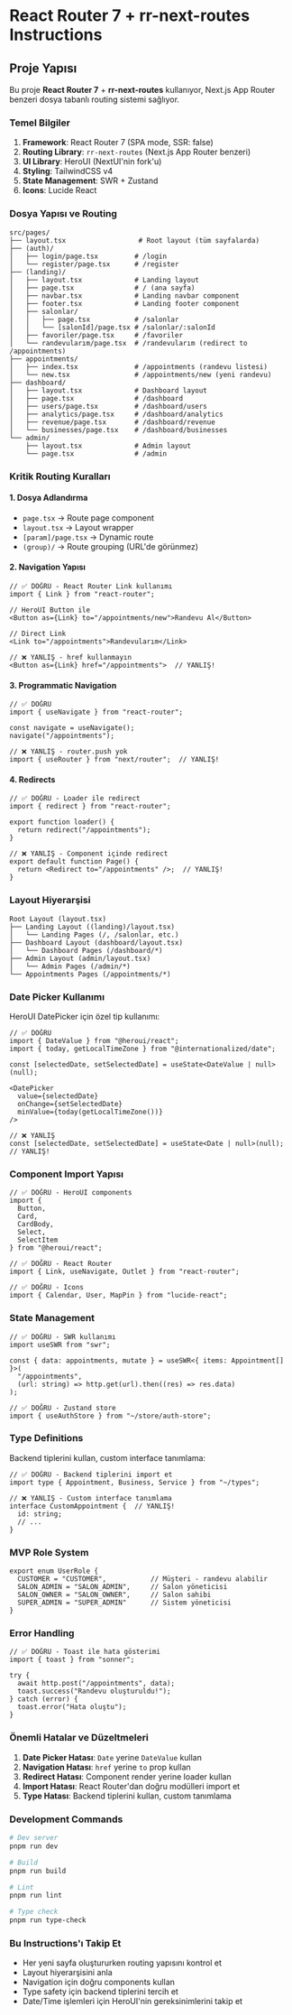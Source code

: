 # React Router 7 + rr-next-routes Instructions

## Proje Yapısı

Bu proje **React Router 7** + **rr-next-routes** kullanıyor, Next.js App Router benzeri dosya tabanlı routing sistemi sağlıyor.

### Temel Bilgiler

1. **Framework**: React Router 7 (SPA mode, SSR: false)
2. **Routing Library**: `rr-next-routes` (Next.js App Router benzeri)
3. **UI Library**: HeroUI (NextUI'nin fork'u)
4. **Styling**: TailwindCSS v4
5. **State Management**: SWR + Zustand
6. **Icons**: Lucide React

### Dosya Yapısı ve Routing

```
src/pages/
├── layout.tsx                  # Root layout (tüm sayfalarda)
├── (auth)/
│   ├── login/page.tsx         # /login
│   └── register/page.tsx      # /register
├── (landing)/
│   ├── layout.tsx             # Landing layout
│   ├── page.tsx               # / (ana sayfa)
│   ├── navbar.tsx             # Landing navbar component
│   ├── footer.tsx             # Landing footer component
│   ├── salonlar/
│   │   ├── page.tsx           # /salonlar
│   │   └── [salonId]/page.tsx # /salonlar/:salonId
│   ├── favoriler/page.tsx     # /favoriler
│   └── randevularım/page.tsx  # /randevularım (redirect to /appointments)
├── appointments/
│   ├── index.tsx              # /appointments (randevu listesi)
│   └── new.tsx                # /appointments/new (yeni randevu)
├── dashboard/
│   ├── layout.tsx             # Dashboard layout
│   ├── page.tsx               # /dashboard
│   ├── users/page.tsx         # /dashboard/users
│   ├── analytics/page.tsx     # /dashboard/analytics
│   ├── revenue/page.tsx       # /dashboard/revenue
│   └── businesses/page.tsx    # /dashboard/businesses
└── admin/
    ├── layout.tsx             # Admin layout
    └── page.tsx               # /admin
```

### Kritik Routing Kuralları

#### 1. Dosya Adlandırma
- `page.tsx` → Route page component
- `layout.tsx` → Layout wrapper
- `[param]/page.tsx` → Dynamic route
- `(group)/` → Route grouping (URL'de görünmez)

#### 2. Navigation Yapısı
```tsx
// ✅ DOĞRU - React Router Link kullanımı
import { Link } from "react-router";

// HeroUI Button ile
<Button as={Link} to="/appointments/new">Randevu Al</Button>

// Direct Link
<Link to="/appointments">Randevularım</Link>

// ❌ YANLIŞ - href kullanmayın
<Button as={Link} href="/appointments">  // YANLIŞ!
```

#### 3. Programmatic Navigation
```tsx
// ✅ DOĞRU
import { useNavigate } from "react-router";

const navigate = useNavigate();
navigate("/appointments");

// ❌ YANLIŞ - router.push yok
import { useRouter } from "next/router";  // YANLIŞ!
```

#### 4. Redirects
```tsx
// ✅ DOĞRU - Loader ile redirect
import { redirect } from "react-router";

export function loader() {
  return redirect("/appointments");
}

// ❌ YANLIŞ - Component içinde redirect
export default function Page() {
  return <Redirect to="/appointments" />;  // YANLIŞ!
}
```

### Layout Hiyerarşisi

```
Root Layout (layout.tsx)
├── Landing Layout ((landing)/layout.tsx)
│   └── Landing Pages (/, /salonlar, etc.)
├── Dashboard Layout (dashboard/layout.tsx)
│   └── Dashboard Pages (/dashboard/*)
├── Admin Layout (admin/layout.tsx)
│   └── Admin Pages (/admin/*)
└── Appointments Pages (/appointments/*)
```

### Date Picker Kullanımı

HeroUI DatePicker için özel tip kullanımı:

```tsx
// ✅ DOĞRU
import { DateValue } from "@heroui/react";
import { today, getLocalTimeZone } from "@internationalized/date";

const [selectedDate, setSelectedDate] = useState<DateValue | null>(null);

<DatePicker
  value={selectedDate}
  onChange={setSelectedDate}
  minValue={today(getLocalTimeZone())}
/>

// ❌ YANLIŞ
const [selectedDate, setSelectedDate] = useState<Date | null>(null);  // YANLIŞ!
```

### Component Import Yapısı

```tsx
// ✅ DOĞRU - HeroUI components
import {
  Button,
  Card,
  CardBody,
  Select,
  SelectItem
} from "@heroui/react";

// ✅ DOĞRU - React Router
import { Link, useNavigate, Outlet } from "react-router";

// ✅ DOĞRU - Icons
import { Calendar, User, MapPin } from "lucide-react";
```

### State Management

```tsx
// ✅ DOĞRU - SWR kullanımı
import useSWR from "swr";

const { data: appointments, mutate } = useSWR<{ items: Appointment[] }>(
  "/appointments",
  (url: string) => http.get(url).then((res) => res.data)
);

// ✅ DOĞRU - Zustand store
import { useAuthStore } from "~/store/auth-store";
```

### Type Definitions

Backend tiplerini kullan, custom interface tanımlama:

```tsx
// ✅ DOĞRU - Backend tiplerini import et
import type { Appointment, Business, Service } from "~/types";

// ❌ YANLIŞ - Custom interface tanımlama
interface CustomAppointment {  // YANLIŞ!
  id: string;
  // ...
}
```

### MVP Role System

```tsx
export enum UserRole {
  CUSTOMER = "CUSTOMER",           // Müşteri - randevu alabilir
  SALON_ADMIN = "SALON_ADMIN",     // Salon yöneticisi
  SALON_OWNER = "SALON_OWNER",     // Salon sahibi
  SUPER_ADMIN = "SUPER_ADMIN"      // Sistem yöneticisi
}
```

### Error Handling

```tsx
// ✅ DOĞRU - Toast ile hata gösterimi
import { toast } from "sonner";

try {
  await http.post("/appointments", data);
  toast.success("Randevu oluşturuldu!");
} catch (error) {
  toast.error("Hata oluştu");
}
```

### Önemli Hatalar ve Düzeltmeleri

1. **Date Picker Hatası**: `Date` yerine `DateValue` kullan
2. **Navigation Hatası**: `href` yerine `to` prop kullan
3. **Redirect Hatası**: Component render yerine loader kullan
4. **Import Hatası**: React Router'dan doğru modülleri import et
5. **Type Hatası**: Backend tiplerini kullan, custom tanımlama

### Development Commands

```bash
# Dev server
pnpm run dev

# Build
pnpm run build

# Lint
pnpm run lint

# Type check
pnpm run type-check
```

### Bu Instructions'ı Takip Et

- Her yeni sayfa oluştururken routing yapısını kontrol et
- Layout hiyerarşisini anla
- Navigation için doğru components kullan
- Type safety için backend tiplerini tercih et
- Date/Time işlemleri için HeroUI'nin gereksinimlerini takip et
